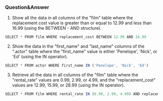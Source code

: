 ### Question&Answer

1. Show all the data in all columns of the "film" table where the replacement cost value is greater than or equal to 12.99 and less than 16.99 (using the BETWEEN - AND structure).
```js
SELECT * FROM film WHERE replacement_cost BETWEEN 12.99 AND 16.99
```
2. Show the data in the "first_name" and "last_name" columns of the ".actor" table where the "first_name" value is either 'Penelope', 'Nick', or 'Ed' (using the IN operator).
```js 
SELECT * FROM actor WHERE first_name IN ('Penelope', 'Nick', 'Ed')
```
3. Retrieve all the data in all columns of the "film" table where the "rental_rate" values are 0.99, 2.99, or 4.99, and the "replacement_cost" values are 12.99, 15.99, or 28.99 (using the IN operator).
```js
SELECT * FROM film WHERE rental_rate IN (0.99, 2.99, 4.99) AND replacement_cost IN (12.99, 15.99, 28.99)
```